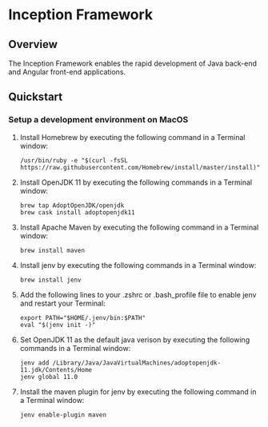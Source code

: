 # Inception Framework

## Overview
The Inception Framework enables the rapid development of Java back-end and Angular
front-end applications.

## Quickstart

### Setup a development environment on MacOS

1. Install Homebrew by executing the following command in a Terminal window:
   ```
   /usr/bin/ruby -e "$(curl -fsSL https://raw.githubusercontent.com/Homebrew/install/master/install)"
   ```
2. Install OpenJDK 11 by executing the following commands in a Terminal window:
   ```
   brew tap AdoptOpenJDK/openjdk
   brew cask install adoptopenjdk11
   ```
3. Install Apache Maven by executing the following command in a Terminal window:
   ```
   brew install maven
   ```
4. Install jenv by executing the following commands in a Terminal window:
   ```
   brew install jenv
   ```
5. Add the following lines to your .zshrc or .bash_profile file to enable jenv and restart your Terminal:
   ```
   export PATH="$HOME/.jenv/bin:$PATH"
   eval "$(jenv init -)"
   ```
6. Set OpenJDK 11 as the default java verison by executing the following commands in a Terminal window:
   ```
   jenv add /Library/Java/JavaVirtualMachines/adoptopenjdk-11.jdk/Contents/Home
   jenv global 11.0
   ```
7. Install the maven plugin for jenv by executing the following command in a Terminal window:
   ```
   jenv enable-plugin maven
   ```
